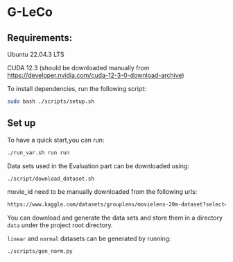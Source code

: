 # G-LeCo

## Requirements:

Ubuntu 22.04.3 LTS

CUDA 12.3 (should be downloaded manually from https://developer.nvidia.com/cuda-12-3-0-download-archive)

To install dependencies, run the following script:

```bash
sudo bash ./scripts/setup.sh
```

## Set up

To have a quick start,you can run:

```bash
./run_var.sh run run
```

Data sets used in the Evaluation part can be downloaded using:

```bash
./script/download_dataset.sh
```

movie_id need to be manually downloaded from the following urls:

```bash
https://www.kaggle.com/datasets/grouplens/movielens-20m-dataset?select=rating.csv
```

You can download and generate the data sets and store them in a directory `data` under the project root directory.

`linear` and `normal` datasets can be generated by running:

```bash
./scripts/gen_norm.py
```

 